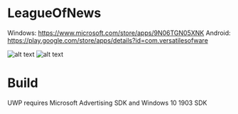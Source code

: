 # LeagueOfNews
Windows: https://www.microsoft.com/store/apps/9N06TGN05XNK
Android: https://play.google.com/store/apps/details?id=com.versatilesofware

![alt text](https://store-images.s-microsoft.com/image/apps.61122.13930869986816982.6e49dcb7-d404-49ac-b074-ece3854266a2.01b77cdb-5098-41d7-81f8-bc788655ba99?w=1400&h=875&q=60)
![alt text](https://lh3.googleusercontent.com/DnV5sofBHws4SQBv-LRd4bkh5K6udYbQbPTQcWN8NfcZSmW0Bmw9fl6p7MtAEsCJ-jE=w1920-h914-rw)

# Build
UWP requires Microsoft Advertising SDK and Windows 10 1903 SDK
